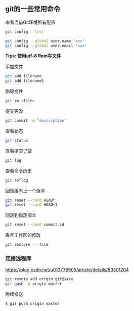 ﻿## git的一些常用命令
查看当前Git环境所有配置
```bash
git config --list
```

```bash
git config --global user.name "xxx"
git config --global user.email "xxx"
```
**Tips: 使用utf-8 Rom写文件**

添加文件
```bash
git add filename
git add filename1
```
删除文件
```bash
git rm <file>
```
提交更改
```bash
git commit -m "description"
```
查看状态
```bash
git status
```
查看提交记录
```bash
git log 
```
查看命令历史
```bash
git reflog
```
回滚版本上一个版本
```bash
git reset --hard HEAD^
git reset --hard HEAD~1
```
回滚到指定版本
```bash
git reset --hard commit_id
```
丢弃工作区的修改
```bash
git restore -- file
```

### 连接远程库

https://blog.csdn.net/u013778905/article/details/83501204

```bash
git remote add origin git@xxxx
git push -u origin master
```
后续推送
```bash
$ git push origin master
```

